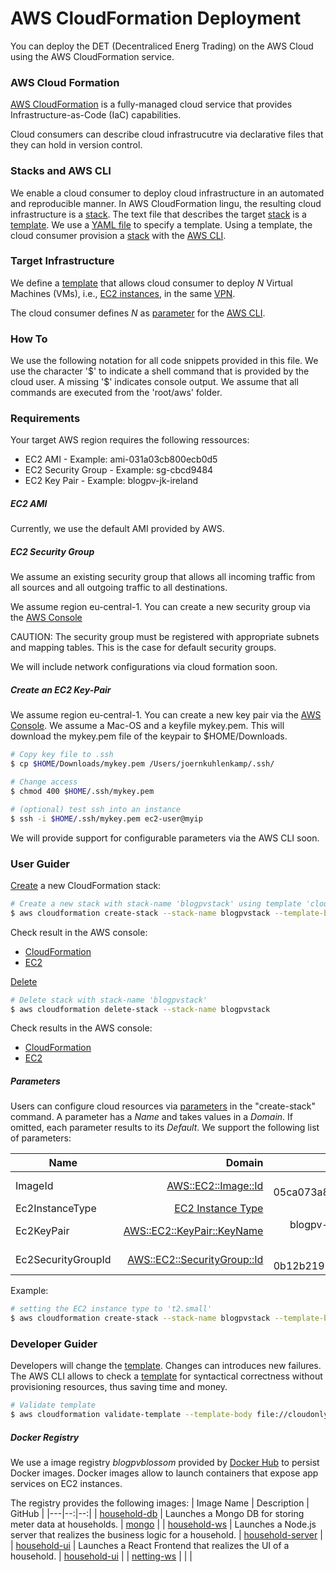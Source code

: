 # AWS CloudFormation Deployment

You can deploy the DET (Decentraliced Energ Trading) on the AWS Cloud using the AWS CloudFormation service.

### AWS Cloud Formation

[AWS CloudFormation](https://us-east-2.console.aws.amazon.com/cloudformation/home) is a fully-managed cloud service that provides Infrastructure-as-Code (IaC) capabilities.

Cloud consumers can describe cloud infrastrucutre via declarative files that they can hold in version control.

### Stacks and AWS CLI
We enable a cloud consumer to deploy cloud infrastructure in an automated and reproducible manner.
In AWS CloudFormation lingu, the resulting cloud infrastructure is a [stack](https://docs.aws.amazon.com/AWSCloudFormation/latest/UserGuide/stacks.html). The text file that describes the target [stack](https://docs.aws.amazon.com/AWSCloudFormation/latest/UserGuide/stacks.html) is a [template](https://docs.aws.amazon.com/AWSCloudFormation/latest/UserGuide/template-guide.html). We use a [YAML file](https://docs.aws.amazon.com/AWSCloudFormation/latest/UserGuide/gettingstarted.templatebasics.html) to specify a template.
Using a template, the cloud consumer provision a [stack](https://docs.aws.amazon.com/AWSCloudFormation/latest/UserGuide/stacks.html) with the [AWS CLI](https://docs.aws.amazon.com/AWSCloudFormation/latest/UserGuide/cfn-using-cli.html).

### Target Infrastructure
We define a [template](https://docs.aws.amazon.com/AWSCloudFormation/latest/UserGuide/stacks.html) that allows cloud consumer to deploy *N* Virtual Machines (VMs), i.e., [EC2 instances](https://docs.aws.amazon.com/de_de/AWSEC2/latest/UserGuide/concepts.html), in the same [VPN](https://docs.aws.amazon.com/de_de/vpn/latest/s2svpn/VPC_VPN.html).

The cloud consumer defines *N* as [parameter](https://docs.aws.amazon.com/AWSCloudFormation/latest/UserGuide/gettingstarted.templatebasics.html#gettingstarted.templatebasics.parameters) for the [AWS CLI](https://docs.aws.amazon.com/AWSCloudFormation/latest/UserGuide/cfn-using-cli.html).

### How To
We use the following notation for all code snippets provided in this file. We use the character '\$' to indicate a shell command that is provided by the cloud user. A missing '\$' indicates console output. We assume that all commands are executed from the 'root/aws' folder.

### Requirements
Your target AWS region requires the following ressources:
- EC2 AMI - Example: ami-031a03cb800ecb0d5
- EC2 Security Group - Example: sg-cbcd9484
- EC2 Key Pair - Example: blogpv-jk-ireland

##### EC2 AMI
Currently, we use the default AMI provided by AWS.

##### EC2 Security Group
We assume an existing security group that allows all incoming traffic from all sources and all outgoing traffic to all destinations.

We assume region eu-central-1. You can create a new security group via the [AWS Console](https://eu-central-1.console.aws.amazon.com/ec2/v2/home?region=eu-central-1#SecurityGroups:)

CAUTION: The security group must be registered with appropriate subnets and mapping tables. This is the case for default security groups.

We will include network configurations via cloud formation soon.

##### Create an EC2 Key-Pair
We assume region eu-central-1. You can create a new key pair via the [AWS Console](https://eu-central-1.console.aws.amazon.com/ec2/v2/home?region=eu-central-1#KeyPairs:). We assume a Mac-OS and a keyfile mykey.pem. This will download the mykey.pem file of the keypair to $HOME/Downloads.

```bash
# Copy key file to .ssh
$ cp $HOME/Downloads/mykey.pem /Users/joernkuhlenkamp/.ssh/

# Change access
$ chmod 400 $HOME/.ssh/mykey.pem

# (optional) test ssh into an instance
$ ssh -i $HOME/.ssh/mykey.pem ec2-user@myip
```

We will provide support for configurable parameters via the AWS CLI soon.

### User Guider

[Create](https://docs.aws.amazon.com/cli/latest/reference/cloudformation/create-stack.html) a new CloudFormation stack:
```bash
# Create a new stack with stack-name 'blogpvstack' using template 'cloudonly-template.yaml'
$ aws cloudformation create-stack --stack-name blogpvstack --template-body file://cloudonly-template.yaml --capabilities CAPABILITY_AUTO_EXPAND
```
Check result in the AWS console:
- [CloudFormation](https://eu-central-1.console.aws.amazon.com/cloudformation/home)
- [EC2](https://eu-central-1.console.aws.amazon.com/ec2/v2/home)

[Delete](https://docs.aws.amazon.com/cli/latest/reference/cloudformation/delete-stack.html)
```bash
# Delete stack with stack-name 'blogpvstack'
$ aws cloudformation delete-stack --stack-name blogpvstack
```
Check results in the AWS console:
- [CloudFormation](https://eu-central-1.console.aws.amazon.com/cloudformation/home)
- [EC2](https://eu-central-1.console.aws.amazon.com/ec2/v2/home)

##### Parameters
Users can configure cloud resources via [parameters](https://docs.aws.amazon.com/de_de/AWSCloudFormation/latest/UserGuide/parameters-section-structure.html) in the "create-stack" command. A parameter has a *Name* and takes values in a *Domain*. If omitted, each parameter results to its *Default*. We support the following list of parameters:

| Name | Domain | Default |
|---|--:|--:|
| ImageId  | [AWS::EC2::Image::Id](https://docs.aws.amazon.com/de_de/AWSEC2/latest/UserGuide/ComponentsAMIs.html) | ami-05ca073a83ad2f28c |
| Ec2InstanceType | [EC2 Instance Type](https://aws.amazon.com/de/ec2/instance-types/) | t2.micro |
| Ec2KeyPair | [AWS::EC2::KeyPair::KeyName](https://docs.aws.amazon.com/de_de/AWSEC2/latest/UserGuide/ec2-key-pairs.html) | blogpv-frankfurt-key|
| Ec2SecurityGroupId | [AWS::EC2::SecurityGroup::Id](https://docs.aws.amazon.com/AWSEC2/latest/UserGuide/ec2-security-groups.html) | sg-0b12b2191bf3951cf |

Example:
```bash
# setting the EC2 instance type to 't2.small'
$ aws cloudformation create-stack --stack-name blogpvstack --template-body file://cloudonly-template.yaml --capabilities CAPABILITY_AUTO_EXPAND --parameters ParameterKey=Ec2InstanceType,ParameterValue=t2.small
```

### Developer Guider

Developers will change the [template](https://docs.aws.amazon.com/AWSCloudFormation/latest/UserGuide/stacks.html). Changes can introduces new failures. The AWS CLI allows to check a [template](https://docs.aws.amazon.com/AWSCloudFormation/latest/UserGuide/stacks.html) for syntactical correctness without provisioning resources, thus saving time and money.
```bash
# Validate template
$ aws cloudformation validate-template --template-body file://cloudonly-template.yaml
```


##### Docker Registry

We use a image registry *blogpvblossom* provided by [Docker Hub](https://hub.docker.com/) to persist Docker images. Docker images allow to launch containers that expose app services on EC2 instances.

The registry provides the following images:
| Image Name | Description | GitHub |
|---|--:|--:|
| [household-db](https://hub.docker.com/repository/docker/blogpvblossom/household-db)  | Launches a Mongo DB for storing meter data at households. | [mongo](https://github.com/JacobEberhardt/decentralized-energy-trading/tree/dynamic_dockerized_setup/mongo) |
| [household-ws]() | Launches a Node.js server that realizes the business logic for a household. | [household-server](https://github.com/JacobEberhardt/decentralized-energy-trading/tree/dynamic_dockerized_setup/household-server) |
| [household-ui](https://hub.docker.com/repository/docker/blogpvblossom/household-ui) | Launches a React Frontend that realizes the UI of a household. | [household-ui](https://github.com/JacobEberhardt/decentralized-energy-trading/tree/dynamic_dockerized_setup/household-ui) |
| [netting-ws]() | | |